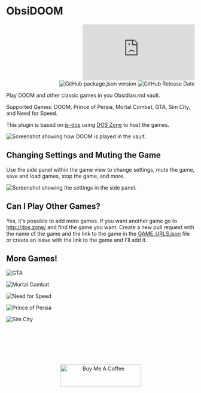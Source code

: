# ObsiDOOM
<div align="right">

![Obsidian Downloads](https://img.shields.io/badge/dynamic/json?color=8572db&labelColor=1e1e1e&label=Downloads&query=$['ObsiDOOM'].downloads&url=https://raw.githubusercontent.com/obsidianmd/obsidian-releases/master/community-plugin-stats.json) ![GitHub package.json version](https://img.shields.io/github/package-json/version/twibiral/obsidoom?color=8572db&labelColor=1e1e1e&label=Current%20Version) ![GitHub Release Date](https://img.shields.io/github/release-date/twibiral/obsidoom?color=8572db&labelColor=1e1e1e&label=Latest%20Release)

</div>

Play DOOM and other classic games in you Obsidian.md vault.

Supported Games: DOOM, Prince of Persia, Mortal Combat, GTA, Sim City, and Need for Speed.

This plugin is based on [js-dos](https://github.com/caiiiycuk/js-dos) using [DOS Zone](http://dos.zone/) to host the games.


![Screenshot showing how DOOM is played in the vault.](https://github.com/twibiral/ObsiDOOM/blob/master/images/ObsiDOOM-Screenshot.png)


## Changing Settings and Muting the Game

Use the side panel within the game view to change settings, mute the game, save and load games, stop the game, and more.

![Screenshot showing the settings in the side panel.](https://github.com/twibiral/ObsiDOOM/blob/master/images/DOOM-Settings.png)


## Can I Play Other Games?

Yes, it's possible to add more games. If you want another game go to http://dos.zone/ and find the game you want.
Create a new pull request with the name of the game and the link to the game in the [GAME_URLS.json](GAME_URLS.json) file
or create an issue with the link to the game and I'll add it.


## More Games!

![GTA](https://github.com/twibiral/ObsiDOOM/blob/master/images/GTA.png)

![Mortal Combat](https://github.com/twibiral/ObsiDOOM/blob/master/images/MortalCombat.png)

![Need for Speed](https://github.com/twibiral/ObsiDOOM/blob/master/images/NeedForSpeed.png)

![Prince of Persia](https://github.com/twibiral/ObsiDOOM/blob/master/images/PrinceOfPersia.png)

![Sim City](https://github.com/twibiral/ObsiDOOM/blob/master/images/SimCity.png)


<br><br><br><br><br>


<div align='center'>
<a href="https://www.buymeacoffee.com/timwibiral" target="_blank"><img src="https://cdn.buymeacoffee.com/buttons/v2/default-yellow.png" alt="Buy Me A Coffee" style="height: 60px !important;width: 217px !important;" ></a>
</div>
